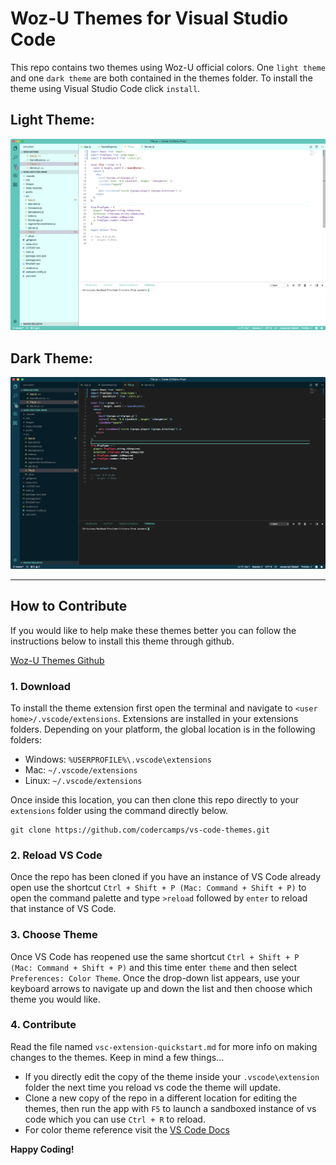 # Woz-U Themes for Visual Studio Code

This repo contains two themes using Woz-U official colors. One `light theme` and one `dark theme` are both contained in the themes folder. To install the theme using Visual Studio Code click `install`.

## Light Theme:

![Light Theme](https://github.com/codercamps/vs-code-themes/blob/master/screenshots/light-theme.png?raw=true)

## Dark Theme:

![Dark Theme](https://raw.githubusercontent.com/codercamps/vs-code-themes/master/screenshots/dark-theme.png)

---

## How to Contribute

If you would like to help make these themes better you can follow the instructions below to install this theme through github.

[Woz-U Themes Github](https://github.com/codercamps/vs-code-themes)

### 1. Download

To install the theme extension first open the terminal and navigate to `<user home>/.vscode/extensions`. Extensions are installed in your extensions folders. Depending on your platform, the global location is in the following folders:

* Windows: `%USERPROFILE%\.vscode\extensions`
* Mac: `~/.vscode/extensions`
* Linux: `~/.vscode/extensions`

Once inside this location, you can then clone this repo directly to your `extensions` folder using the command directly below.

```text
git clone https://github.com/codercamps/vs-code-themes.git
```

### 2. Reload VS Code

Once the repo has been cloned if you have an instance of VS Code already open use the shortcut `Ctrl + Shift + P (Mac: Command + Shift + P)` to open the command palette and type `>reload` followed by `enter` to reload that instance of VS Code.

### 3. Choose Theme

Once VS Code has reopened use the same shortcut `Ctrl + Shift + P (Mac: Command + Shift + P)` and this time enter `theme` and then select `Preferences: Color Theme`. Once the drop-down list appears, use your keyboard arrows to navigate up and down the list and then choose which theme you would like.

### 4. Contribute

Read the file named `vsc-extension-quickstart.md` for more info on making changes to the themes. Keep in mind a few things...

* If you directly edit the copy of the theme inside your `.vscode\extension` folder the next time you reload vs code the theme will update.
* Clone a new copy of the repo in a different location for editing the themes, then run the app with `F5` to launch a sandboxed instance of vs code which you can use `Ctrl + R` to reload.
* For color theme reference visit the [VS Code Docs](https://code.visualstudio.com/docs/getstarted/theme-color-reference)

**Happy Coding!**
